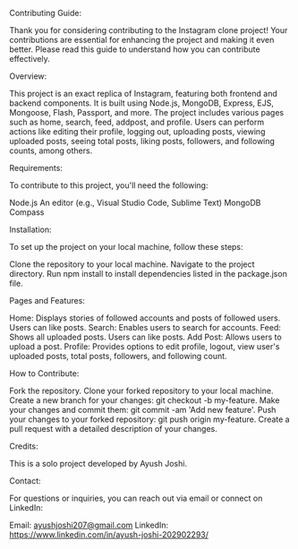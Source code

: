 Contributing Guide:

Thank you for considering contributing to the Instagram clone project! Your contributions are essential for enhancing the project and making it even better. Please read this guide to understand how you can contribute effectively.


Overview:

This project is an exact replica of Instagram, featuring both frontend and backend components. It is built using Node.js, MongoDB, Express, EJS, Mongoose, Flash, Passport, and more. The project includes various pages such as home, search, feed, addpost, and profile. Users can perform actions like editing their profile, logging out, uploading posts, viewing uploaded posts, seeing total posts, liking posts, followers, and following counts, among others.


Requirements:

To contribute to this project, you'll need the following:

Node.js
An editor (e.g., Visual Studio Code, Sublime Text)
MongoDB Compass


Installation:

To set up the project on your local machine, follow these steps:

Clone the repository to your local machine.
Navigate to the project directory.
Run npm install to install dependencies listed in the package.json file.


Pages and Features:

Home: Displays stories of followed accounts and posts of followed users. Users can like posts.
Search: Enables users to search for accounts.
Feed: Shows all uploaded posts. Users can like posts.
Add Post: Allows users to upload a post.
Profile: Provides options to edit profile, logout, view user's uploaded posts, total posts, followers, and following count.


How to Contribute:

Fork the repository.
Clone your forked repository to your local machine.
Create a new branch for your changes: git checkout -b my-feature.
Make your changes and commit them: git commit -am 'Add new feature'.
Push your changes to your forked repository: git push origin my-feature.
Create a pull request with a detailed description of your changes.


Credits:

This is a solo project developed by Ayush Joshi.

Contact:

For questions or inquiries, you can reach out via email or connect on LinkedIn:

Email: ayushjoshi207@gmail.com
LinkedIn: https://www.linkedin.com/in/ayush-joshi-202902293/
